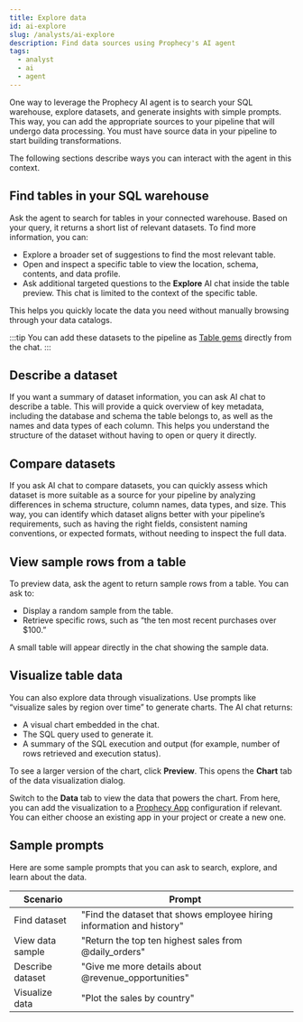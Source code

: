 ```yaml
---
title: Explore data
id: ai-explore
slug: /analysts/ai-explore
description: Find data sources using Prophecy's AI agent
tags:
  - analyst
  - ai
  - agent
---
```


One way to leverage the Prophecy AI agent is to search your SQL warehouse, explore datasets, and generate insights with simple prompts. This way, you can add the appropriate sources to your pipeline that will undergo data processing. You must have source data in your pipeline to start building transformations.

The following sections describe ways you can interact with the agent in this context.

## Find tables in your SQL warehouse

Ask the agent to search for tables in your connected warehouse. Based on your query, it returns a short list of relevant datasets. To find more information, you can:

- Explore a broader set of suggestions to find the most relevant table.
- Open and inspect a specific table to view the location, schema, contents, and data profile.
- Ask additional targeted questions to the **Explore** AI chat inside the table preview. This chat is limited to the context of the specific table.

This helps you quickly locate the data you need without manually browsing through your data catalogs.

:::tip
You can add these datasets to the pipeline as [Table gems](/analysts/table) directly from the chat.
:::

## Describe a dataset

If you want a summary of dataset information, you can ask AI chat to describe a table. This will provide a quick overview of key metadata, including the database and schema the table belongs to, as well as the names and data types of each column. This helps you understand the structure of the dataset without having to open or query it directly.

## Compare datasets

If you ask AI chat to compare datasets, you can quickly assess which dataset is more suitable as a source for your pipeline by analyzing differences in schema structure, column names, data types, and size. This way, you can identify which dataset aligns better with your pipeline’s requirements, such as having the right fields, consistent naming conventions, or expected formats, without needing to inspect the full data.

## View sample rows from a table

To preview data, ask the agent to return sample rows from a table. You can ask to:

- Display a random sample from the table.
- Retrieve specific rows, such as “the ten most recent purchases over $100.”

A small table will appear directly in the chat showing the sample data.

## Visualize table data

You can also explore data through visualizations. Use prompts like “visualize sales by region over time” to generate charts. The AI chat returns:

- A visual chart embedded in the chat.
- The SQL query used to generate it.
- A summary of the SQL execution and output (for example, number of rows retrieved and execution status).

To see a larger version of the chart, click **Preview**. This opens the **Chart** tab of the data visualization dialog.

Switch to the **Data** tab to view the data that powers the chart. From here, you can add the visualization to a [Prophecy App](/analysts/business-applications) configuration if relevant. You can either choose an existing app in your project or create a new one.

## Sample prompts

Here are some sample prompts that you can ask to search, explore, and learn about the data.

| Scenario         | Prompt                                                                |
| ---------------- | --------------------------------------------------------------------- |
| Find dataset     | "Find the dataset that shows employee hiring information and history" |
| View data sample | "Return the top ten highest sales from @daily_orders"                 |
| Describe dataset | "Give me more details about @revenue_opportunities"                   |
| Visualize data   | "Plot the sales by country"                                           |
